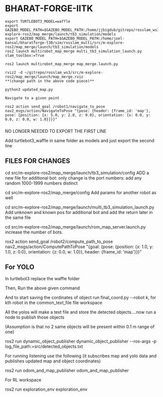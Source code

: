 # BHARAT-FORGE-IITK

```
export TURTLEBOT3_MODEL=waffle
export GAZEBO_MODEL_PATH=$GAZEBO_MODEL_PATH:/home/jjbigdub/gitrepo/rosslam_ws3/src/m-explore-ros2/map_merge/launch/tb3_simulation/models
export GAZEBO_MODEL_PATH=$GAZEBO_MODEL_PATH:/home/joel-bansal/bharatforge-t30/sim/rosslam_multi/src/m-explore-ros2/map_merge/launch/tb3_simulation/models
ros2 launch multirobot_map_merge multi_tb3_simulation_launch.py slam_toolbox:=True

ros2 launch multirobot_map_merge map_merge.launch.py

rviz2 -d ~/gitrepo/rosslam_ws3/src/m-explore-ros2/map_merge/launch/map_merge.rviz
**(change path in the above code piece)**

python3 updated_map.py

Navigate to a given point

ros2 action send_goal /robot1/navigate_to_pose nav2_msgs/action/NavigateToPose "{pose: {header: {frame_id: 'map'}, pose: {position: {x: 5.0, y: 2.0, z: 0.0}, orientation: {x: 0.0, y: 0.0, z: 0.0, w: 1.0}}}}"
```
###
NO LONGER NEEDED TO EXPORT THE FIRST LINE

Add turtlebot3_waffle in same folder as models and just export the second line
###

## FILES FOR CHANGES

cd src/m-explore-ros2/map_merge/launch/tb3_simulation/config
ADD a new file for additional bot:
only change is the port numbers: add any random 1000-1999 numbers distinct

cd src/m-explore-ros2/map_merge/config
Add params for another robot as well

cd src/m-explore-ros2/map_merge/launch/multi_tb3_simulation_launch.py
Add unknown and known pos for additional bot and add the return later in the same file

cd src/m-explore-ros2/map_merge/launch/rom_map_server.launch.py
increase the number of bots.

ros2 action send_goal /robot2/compute_path_to_pose nav2_msgs/action/ComputePathToPose "{goal: {pose: {position: {x: 1.0, y: 1.0, z: 0.0}, orientation: {z: 0.0, w: 1.0}}, header: {frame_id: 'map'}}}"





## For YOLO
In turtlebot3 replace the waffle folder

Then, Run the above given command

And to start saving the cordinates of object run final_coord.py --robot k, for kth robot in the common_text_file file workspace

All the yolos will make a text file and store the detected objects....now run a node to publish those objects

(Assumption is that no 2 same objects will be present within 0.1 m range of one)

ros2 run dynamic_object_publisher dynamic_object_publisher --ros-args -p log_file_path:=src/detected_objects.txt

For running listening use the following (it subscribes map and yolo data and publishes updated map and object coordinates)

ros2 run odom_and_map_publisher odom_and_map_publisher

For RL workspace

ros2 run exploration_env exploration_env

